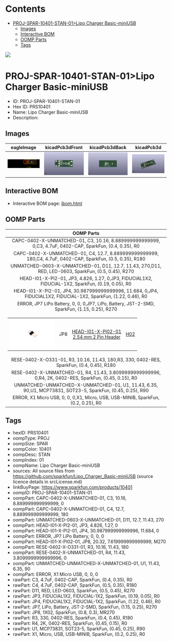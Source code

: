 



Contents
========

* [PROJ-SPAR-10401-STAN-01>Lipo Charger Basic-miniUSB](#proj-spar-10401-stan-01lipo-charger-basic-miniusb)
	* [Images](#images)
	* [Interactive BOM](#interactive-bom)
	* [OOMP Parts](#oomp-parts)
	* [Tags](#tags)
  
![][im]
# PROJ-SPAR-10401-STAN-01>Lipo Charger Basic-miniUSB

- ID: PROJ-SPAR-10401-STAN-01
- Hex ID: PRS10401
- Name: Lipo Charger Basic-miniUSB
- Description: 

## Images
  
  

|eagleImage|kicadPcb3dFront|kicadPcb3dBack|kicadPcb3d|
| :---: | :---: | :---: | :---: |
|[![eagleImage](eagleImage_140.png)](eagleImage_600.png)|[![kicadPcb3dFront](kicadPcb3dFront_140.png)](kicadPcb3dFront_600.png)|[![kicadPcb3dBack](kicadPcb3dBack_140.png)](kicadPcb3dBack_600.png)|[![kicadPcb3d](kicadPcb3d_140.png)](kicadPcb3d_600.png)|

## Interactive BOM

- Interactive BOM page: [ibom.html](kicad/bom/ibom.html)

## OOMP Parts
  

|OOMP Parts|
| :---: |
|CAPC-0402-X-UNMATCHED-01, C3, 10.16, 8.889999999999999, 0,C3, 4.7uF, 0402-CAP, SparkFun, (0.4, 0.35), R0|
|CAPC-0402-X-UNMATCHED-01, C4, 12.7, 8.889999999999999, 180,C4, 4.7uF, 0402-CAP, SparkFun, (0.5, 0.35), R180|
|UNMATCHED-0603-X-UNMATCHED-01, D11, 12.7, 11.43, 270,D11, RED, LED-0603, SparkFun, (0.5, 0.45), R270|
|HEAD-I01-X-PI2-01, JP3, 4.826, 1.27, 0,JP3, FIDUCIAL1X2, FIDUCIAL-1X2, SparkFun, (0.19, 0.05), R0|
|HEAD-I01-X-PI2-01, JP4, 30.987999999999996, 11.684, 0,JP4, FIDUCIAL1X2, FIDUCIAL-1X2, SparkFun, (1.22, 0.46), R0|
|ERROR, JP7 LiPo Battery, 0, 0, 0,JP7, LiPo, Battery, JST-2-SMD, SparkFun, (1.15, 0.25), R270|
|<table><tr><td>![HEAD-I01-X-PI02-01](https://raw.githubusercontent.com/oomlout/oomlout_OOMP_parts/main/HEAD-I01-X-PI02-01/image_140.jpg)</td><td> JP8</td><td>[HEAD-I01-X-PI02-01<br>2.54 mm 2 Pin Header](https://github.com/oomlout/oomlout_OOMP_parts/tree/main/HEAD-I01-X-PI02-01/)</td><td>[H02](https://github.com/oomlout/oomlout_OOMP_parts/tree/main/HEAD-I01-X-PI02-01/)</td></tr></table>|
|RESE-0402-X-O331-01, R3, 10.16, 11.43, 180,R3, 330, 0402-RES, SparkFun, (0.4, 0.45), R180|
|RESE-0402-X-UNMATCHED-01, R4, 11.43, 3.8099999999999996, 0,R4, 2K, 0402-RES, SparkFun, (0.45, 0.15), R0|
|UNMATCHED-UNMATCHED-X-UNMATCHED-01, U1, 11.43, 6.35, 90,U1, MCP73831, SOT23-5, SparkFun, (0.45, 0.25), R90|
|ERROR, X1 Micro USB, 0, 0, 0,X1, Micro, USB, USB-MINIB, SparkFun, (0.2, 0.25), R0|

## Tags

- hexID: PRS10401
- oompType: PROJ
- oompSize: SPAR
- oompColor: 10401
- oompDesc: STAN
- oompIndex: 01
- oompName: Lipo Charger Basic-miniUSB
- sources: All source files from https://github.com/sparkfun/Lipo_Charger_Basic-miniUSB (source licence details in srcLicense.md)
- linkBuyPage: https://www.sparkfun.com/products/10401
- oompID: PROJ-SPAR-10401-STAN-01
- oompPart: CAPC-0402-X-UNMATCHED-01, C3, 10.16, 8.889999999999999, 0
- oompPart: CAPC-0402-X-UNMATCHED-01, C4, 12.7, 8.889999999999999, 180
- oompPart: UNMATCHED-0603-X-UNMATCHED-01, D11, 12.7, 11.43, 270
- oompPart: HEAD-I01-X-PI2-01, JP3, 4.826, 1.27, 0
- oompPart: HEAD-I01-X-PI2-01, JP4, 30.987999999999996, 11.684, 0
- oompPart: ERROR, JP7 LiPo Battery, 0, 0, 0
- oompPart: HEAD-I01-X-PI02-01, JP8, 20.32, 7.619999999999999, M270
- oompPart: RESE-0402-X-O331-01, R3, 10.16, 11.43, 180
- oompPart: RESE-0402-X-UNMATCHED-01, R4, 11.43, 3.8099999999999996, 0
- oompPart: UNMATCHED-UNMATCHED-X-UNMATCHED-01, U1, 11.43, 6.35, 90
- oompPart: ERROR, X1 Micro USB, 0, 0, 0
- rawPart: C3, 4.7uF, 0402-CAP, SparkFun, (0.4, 0.35), R0
- rawPart: C4, 4.7uF, 0402-CAP, SparkFun, (0.5, 0.35), R180
- rawPart: D11, RED, LED-0603, SparkFun, (0.5, 0.45), R270
- rawPart: JP3, FIDUCIAL1X2, FIDUCIAL-1X2, SparkFun, (0.19, 0.05), R0
- rawPart: JP4, FIDUCIAL1X2, FIDUCIAL-1X2, SparkFun, (1.22, 0.46), R0
- rawPart: JP7, LiPo, Battery, JST-2-SMD, SparkFun, (1.15, 0.25), R270
- rawPart: JP8, 1X02, SparkFun, (0.8, 0.3), MR270
- rawPart: R3, 330, 0402-RES, SparkFun, (0.4, 0.45), R180
- rawPart: R4, 2K, 0402-RES, SparkFun, (0.45, 0.15), R0
- rawPart: U1, MCP73831, SOT23-5, SparkFun, (0.45, 0.25), R90
- rawPart: X1, Micro, USB, USB-MINIB, SparkFun, (0.2, 0.25), R0



[im]: kicadPcb3d_450.png
